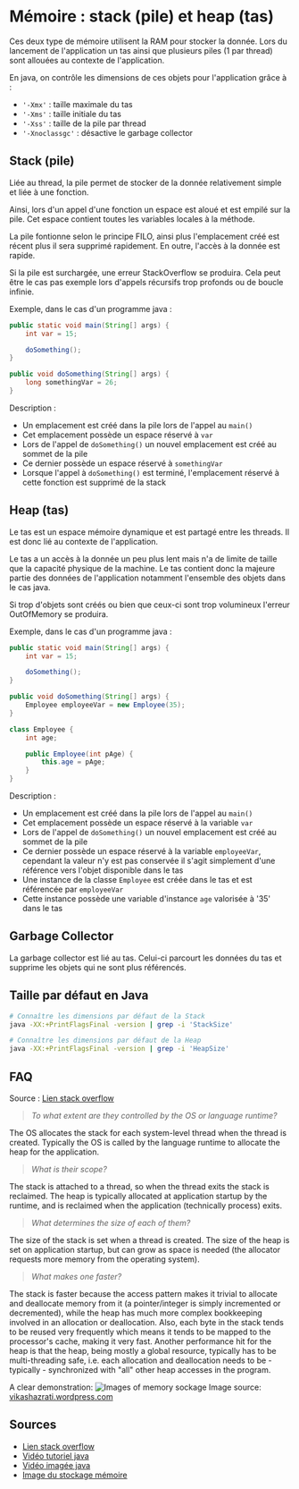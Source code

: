 # Mémoire : stack (pile) et heap (tas)

Ces deux type de mémoire utilisent la RAM pour stocker la donnée. Lors du lancement de l'application un tas ainsi que plusieurs piles (1 par thread) sont allouées au contexte de l'application.

En java, on contrôle les dimensions de ces objets pour l'application grâce à :

* `'-Xmx'` : taille maximale du tas
* `'-Xms'` : taille initiale du tas
* `'-Xss'` : taille de la pile par thread
* `'-Xnoclassgc'` : désactive le garbage collector

## Stack (pile)

Liée au thread, la pile permet de stocker de la donnée relativement simple et liée à une fonction.

Ainsi, lors d'un appel d'une fonction un espace est aloué et est empilé sur la pile. Cet espace contient toutes les variables locales à la méthode.

La pile fontionne selon le principe FILO, ainsi plus l'emplacement créé est récent plus il sera supprimé rapidement. En outre, l'accès à la donnée est rapide.

Si la pile est surchargée, une erreur StackOverflow se produira. Cela peut être le cas pas exemple lors d'appels récursifs trop profonds ou de boucle infinie.

Exemple, dans le cas d'un programme java :

```java
public static void main(String[] args) {
    int var = 15;

    doSomething();
}

public void doSomething(String[] args) {
    long somethingVar = 26;
}
```

Description :

* Un emplacement est créé dans la pile lors de l'appel au `main()`
* Cet emplacement possède un espace réservé à `var`
* Lors de l'appel de `doSomething()` un nouvel emplacement est créé au sommet de la pile
* Ce dernier possède un espace réservé à `somethingVar`
* Lorsque l'appel à `doSomething()` est terminé, l'emplacement réservé à cette fonction est supprimé de la stack

## Heap (tas)

Le tas est un espace mémoire dynamique et est partagé entre les threads. Il est donc lié au contexte de l'application.

Le tas a un accès à la donnée un peu plus lent mais n'a de limite de taille que la capacité physique de la machine. Le tas contient donc la majeure partie des données de l'application notamment l'ensemble des objets dans le cas java.

Si trop d'objets sont créés ou bien que ceux-ci sont trop volumineux l'erreur OutOfMemory se produira.

Exemple, dans le cas d'un programme java :

```java
public static void main(String[] args) {
    int var = 15;

    doSomething();
}

public void doSomething(String[] args) {
    Employee employeeVar = new Employee(35);
}

class Employee {
    int age;

    public Employee(int pAge) {
        this.age = pAge;
    }
}
```

Description :

* Un emplacement est créé dans la pile lors de l'appel au `main()`
* Cet emplacement possède un espace réservé à la variable `var`
* Lors de l'appel de `doSomething()` un nouvel emplacement est créé au sommet de la pile
* Ce dernier possède un espace réservé à la variable `employeeVar`, cependant la valeur n'y est pas conservée il s'agit simplement d'une référence vers l'objet disponible dans le tas
* Une instance de la classe `Employee` est créée dans le tas et est référencée par `employeeVar`
* Cette instance possède une variable d'instance `age` valorisée à '35' dans le tas

## Garbage Collector

La garbage collector est lié au tas. Celui-ci parcourt les données du tas et supprime les objets qui ne sont plus référencés.

## Taille par défaut en Java

```bash
# Connaître les dimensions par défaut de la Stack
java -XX:+PrintFlagsFinal -version | grep -i 'StackSize'

# Connaître les dimensions par défaut de la Heap
java -XX:+PrintFlagsFinal -version | grep -i 'HeapSize'
```

## FAQ

Source : [Lien stack overflow][3]

> _To what extent are they controlled by the OS or language runtime?_

The OS allocates the stack for each system-level thread when the thread is created.  Typically the OS is called by the language runtime to allocate the heap for the application.

> _What is their scope?_

The stack is attached to a thread, so when the thread exits the stack is reclaimed.  The heap is typically allocated at application startup by the runtime, and is reclaimed when the application (technically process) exits.

> _What determines the size of each of them?_  

The size of the stack is set when a thread is created.  The size of the heap is set on application startup, but can grow as space is needed (the allocator requests more memory from the operating system).

> _What makes one faster?_
  
The stack is faster because the access pattern makes it trivial to allocate and deallocate memory from it (a pointer/integer is simply incremented or decremented), while the heap has much more complex bookkeeping involved in an allocation or deallocation.  Also, each byte in the stack tends to be reused very frequently which means it tends to be mapped to the processor's cache, making it very fast. Another performance hit for the heap is that the heap, being mostly a global resource, typically has to be multi-threading safe, i.e. each allocation and deallocation needs to be - typically - synchronized with "all" other heap accesses in the program.

A clear demonstration:
![Images of memory sockage][1]
Image source: [vikashazrati.wordpress.com](http://vikashazrati.wordpress.com/2007/10/01/quicktip-java-basics-stack-and-heap/)

## Sources

* [Lien stack overflow][3]
* [Vidéo tutoriel java][2]
* [Vidéo imagée java][4]
* [Image du stockage mémoire][1]

[1]: https://vikashazrati.files.wordpress.com/2007/10/stacknheap.png
[2]: https://www.youtube.com/watch?v=UcPuWY0wn3w
[3]: https://stackoverflow.com/questions/79923/what-and-where-are-the-stack-and-heap
[4]: https://www.youtube.com/watch?v=ckYwv4_Qtmo

